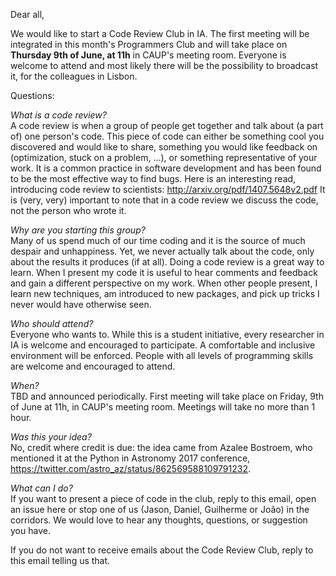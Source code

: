 Dear all,
 
We would like to start a Code Review Club in IA.
The first meeting will be integrated in this month's Programmers Club 
and will take place on **Thursday 9th of June, at 11h** in CAUP's meeting room.
Everyone is welcome to attend and most likely there will be the possibility to broadcast it, 
for the colleagues in Lisbon.


Questions:

*What is a code review?*  
A code review is when a group of people get together and talk about (a part of) one person's code.
This piece of code can either be something cool you discovered and would like to share,
something you would like feedback on (optimization, stuck on a problem, ...),
or something representative of your work.
It is a common practice in software development and has been found to be the most effective way to find bugs.
Here is an interesting read, introducing code review to scientists: http://arxiv.org/pdf/1407.5648v2.pdf
It is (very, very) important to note that in a code review we discuss the code, not the person who wrote it.

*Why are you starting this group?*  
Many of us spend much of our time coding and it is the source of much despair and unhappiness.
Yet, we never actually talk about the code, only about the results it produces (if at all).
Doing a code review is a great way to learn.
When I present my code it is useful to hear comments and feedback and gain a different perspective on my work.
When other people present, I learn new techniques, am introduced to new packages, 
and pick up tricks I never would have otherwise seen.

*Who should attend?*  
Everyone who wants to. 
While this is a student initiative, every researcher in IA is welcome and encouraged to participate.
A comfortable and inclusive environment will be enforced.
People with all levels of programming skills are welcome and encouraged to attend.


*When?*  
TBD and announced periodically.
First meeting will take place on Friday, 9th of June at 11h, in CAUP's meeting room.
Meetings will take no more than 1 hour.



*Was this your idea?*  
No, credit where credit is due: the idea came from Azalee Bostroem, who mentioned it at the Python in Astronomy 2017 conference, https://twitter.com/astro_az/status/862569588109791232.


*What can I do?*  
If you want to present a piece of code in the club, 
reply to this email, open an issue here or stop one of us (Jason, Daniel, Guilherme or João) in the corridors.
We would love to hear any thoughts, questions, or suggestion you have.

If you do not want to receive emails about the Code Review Club, reply to this email telling us that.




